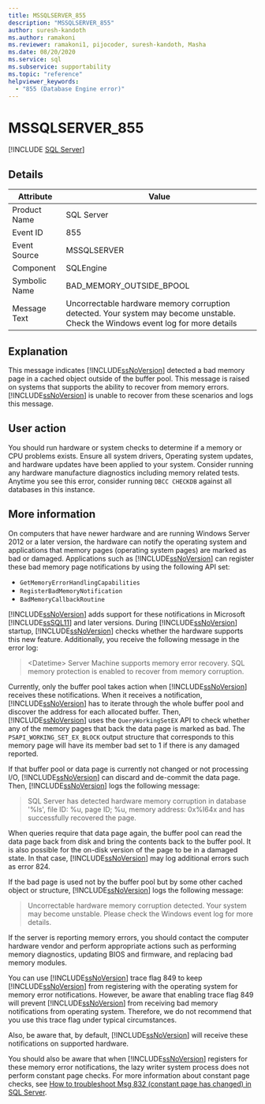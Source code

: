 ```yaml
---
title: MSSQLSERVER_855
description: "MSSQLSERVER_855"
author: suresh-kandoth
ms.author: ramakoni
ms.reviewer: ramakoni1, pijocoder, suresh-kandoth, Masha
ms.date: 08/20/2020
ms.service: sql
ms.subservice: supportability
ms.topic: "reference"
helpviewer_keywords:
  - "855 (Database Engine error)"
---
```

# MSSQLSERVER_855
 [!INCLUDE [SQL Server](../../includes/applies-to-version/sqlserver.md)]

## Details

|Attribute|Value|
|---|---|
|Product Name|SQL Server|
|Event ID|855|
|Event Source|MSSQLSERVER|
|Component|SQLEngine|
|Symbolic Name|BAD_MEMORY_OUTSIDE_BPOOL|
|Message Text|Uncorrectable hardware memory corruption detected. Your system may become unstable. Check the Windows event log for more details|

## Explanation

This message indicates [!INCLUDE[ssNoVersion](../../includes/ssnoversion-md.md)] detected a bad memory page in a cached object outside of the buffer pool. This message is raised on systems that supports the ability to recover from memory errors. [!INCLUDE[ssNoVersion](../../includes/ssnoversion-md.md)] is unable to recover from these scenarios and logs this message.

## User action

You should run hardware or system checks to determine if a memory or CPU problems exists. Ensure all system drivers, Operating system updates, and hardware updates have been applied to your system. Consider running any hardware manufacture diagnostics including memory related tests. Anytime you see this error, consider running `DBCC CHECKDB` against all databases in this instance.

## More information

On computers that have newer hardware and are running Windows Server 2012 or a later version, the hardware can notify the operating system and applications that memory pages (operating system pages) are marked as bad or damaged. Applications such as [!INCLUDE[ssNoVersion](../../includes/ssnoversion-md.md)] can register these bad memory page notifications by using the following API set:

- `GetMemoryErrorHandlingCapabilities`
- `RegisterBadMemoryNotification`
- `BadMemoryCallbackRoutine`

[!INCLUDE[ssNoVersion](../../includes/ssnoversion-md.md)] adds support for these notifications in Microsoft [!INCLUDE[ssSQL11](../../includes/sssql11-md.md)] and later versions. During [!INCLUDE[ssNoVersion](../../includes/ssnoversion-md.md)] startup, [!INCLUDE[ssNoVersion](../../includes/ssnoversion-md.md)] checks whether the hardware supports this new feature. Additionally, you receive the following message in the error log:

> \<Datetime> Server Machine supports memory error recovery. SQL memory protection is enabled to recover from memory corruption.

Currently, only the buffer pool takes action when [!INCLUDE[ssNoVersion](../../includes/ssnoversion-md.md)] receives these notifications. When it receives a notification, [!INCLUDE[ssNoVersion](../../includes/ssnoversion-md.md)] has to iterate through the whole buffer pool and discover the address for each allocated buffer. Then, [!INCLUDE[ssNoVersion](../../includes/ssnoversion-md.md)] uses the `QueryWorkingSetEX` API to check whether any of the memory pages that back the data page is marked as bad. The `PSAPI_WORKING_SET_EX_BLOCK` output structure that corresponds to this memory page will have its member bad set to 1 if there is any damaged reported.

If that buffer pool or data page is currently not changed or not processing I/O, [!INCLUDE[ssNoVersion](../../includes/ssnoversion-md.md)] can discard and de-commit the data page. Then, [!INCLUDE[ssNoVersion](../../includes/ssnoversion-md.md)] logs the following message:

> SQL Server has detected hardware memory corruption in database '%ls', file ID: %u, page ID; %u, memory address: 0x%I64x and has successfully recovered the page.

When queries require that data page again, the buffer pool can read the data page back from disk and bring the contents back to the buffer pool. It is also possible for the on-disk version of the page to be in a damaged state. In that case, [!INCLUDE[ssNoVersion](../../includes/ssnoversion-md.md)] may log additional errors such as error 824.

If the bad page is used not by the buffer pool but by some other cached object or structure, [!INCLUDE[ssNoVersion](../../includes/ssnoversion-md.md)] logs the following message:

> Uncorrectable hardware memory corruption detected. Your system may become unstable. Please check the Windows event log for more details.

If the server is reporting memory errors, you should contact the computer hardware vendor and perform appropriate actions such as performing memory diagnostics, updating BIOS and firmware, and replacing bad memory modules.

You can use [!INCLUDE[ssNoVersion](../../includes/ssnoversion-md.md)] trace flag 849 to keep [!INCLUDE[ssNoVersion](../../includes/ssnoversion-md.md)] from registering with the operating system for memory error notifications. However, be aware that enabling trace flag 849 will prevent [!INCLUDE[ssNoVersion](../../includes/ssnoversion-md.md)] from receiving bad memory notifications from operating system. Therefore, we do not recommend that you use this trace flag under typical circumstances.

Also, be aware that, by default, [!INCLUDE[ssNoVersion](../../includes/ssnoversion-md.md)] will receive these notifications on supported hardware.

You should also be aware that when [!INCLUDE[ssNoVersion](../../includes/ssnoversion-md.md)] registers for these memory error notifications, the lazy writer system process does not perform constant page checks. For more information about constant page checks, see [How to troubleshoot Msg 832 (constant page has changed) in SQL Server](https://support.microsoft.com/help/2015759).
